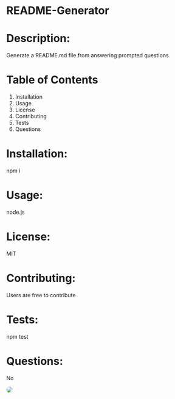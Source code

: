 
# README-Generator

# Description:
Generate a README.md file from answering prompted questions

# Table of Contents
1. Installation
2. Usage
3. License
3. Contributing
4. Tests
5. Questions

# Installation:
npm i

# Usage:
node.js

# License:
MIT

# Contributing:
Users are free to contribute

# Tests:
npm test

# Questions:
No

<img src= "https://avatars2.githubusercontent.com/u/66563313?v=4" style="border-radius: 25px">
  